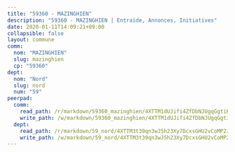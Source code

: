 ```yaml
---
title: "59360 - MAZINGHIEN"
description: "59360 - MAZINGHIEN | Entraide, Annonces, Initiatives"
date: 2020-01-11T14:09:21+09:00
collapsible: false
layout: commune
comm:
  nom: "MAZINGHIEN"
  slug: mazinghien
  cp: "59360"
dept:
  nom: "Nord"
  slug: nord
  num: "59"
peerpad:
  comm:
    read_path: /r/markdown/59360_mazinghien/4XTTM1dUJifi4ZfDbNJUgqGgtiKM5jT4xKENHoxvHaKGQhVcA
    write_path: /w/markdown/59360_mazinghien/4XTTM1dUJifi4ZfDbNJUgqGgtiKM5jT4xKENHoxvHaKGQhVcA-K3TgTukjgv2DpFdqxg5ZZj5sfRvw8vXXXnfCLzdbYcCYBPeufzgvzhYUCQVjTxnKQLVgc9BdaW1snTxLgxxeUEVv3Sir7rLgR46RCDME9eMXH8pD5dAGZx2fhrRDLSpf5zxF6uZY
  dept:
    read_path: /r/markdown/59_nord/4XTTM3t39qn3wJ5h23Xy7DcxsGHU2vCoMP2z3iS4TUn3TrtdJ
    write_path: /w/markdown/59_nord/4XTTM3t39qn3wJ5h23Xy7DcxsGHU2vCoMP2z3iS4TUn3TrtdJ-K3TgTuZGkuZqXfr6fpmH7pGsMT6ndvZQMyRDze5QBt7XScLWHoBi246kLoDKpTH2Yo4f3AFSSJqGc2ozvNww7qPLqsDjpvahxCbQ6F5znbfjp6kVgaDcTYc9LyhwSfYuCevnvZUQ
---
```


